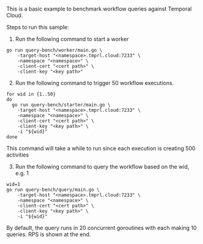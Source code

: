 This is a basic example to benchmark workflow queries against Temporal Cloud.

Steps to run this sample:

1. Run the following command to start a worker
```
go run query-bench/worker/main.go \
    -target-host "<namespace>.tmprl.cloud:7233" \
    -namespace "<namespace>" \
    -client-cert "<cert path>" \
    -client-key "<key path>"
```

2. Run the following command to trigger 50 workflow executions.
```
for wid in {1..50}
do
  go run query-bench/starter/main.go \
    -target-host "<namespace>.tmprl.cloud:7233" \
    -namespace "<namespace>" \
    -client-cert "<cert path>" \
    -client-key "<key path>" \
    -i "${wid}"
done
```
This command will take a while to run since each execution is creating 500 activities

3. Run the following command to query the workflow based on the wid, e.g. 1
```
wid=1
go run query-bench/query/main.go \
    -target-host "<namespace>.tmprl.cloud:7233" \
    -namespace "<namespace>" \
    -client-cert "<cert path>" \
    -client-key "<key path>" \
    -i "${wid}"
```
By default, the query runs in 20 concurrent goroutines with each making 10 queries. RPS is shown at the end.
